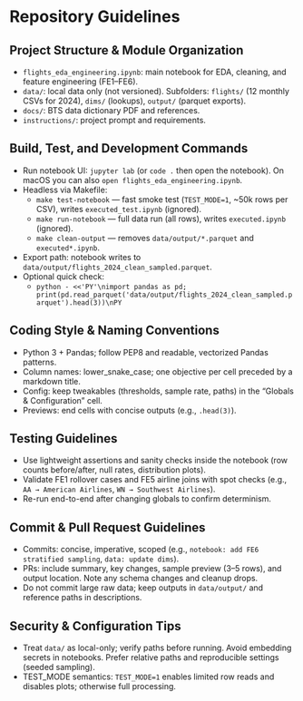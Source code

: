 # Repository Guidelines

## Project Structure & Module Organization
- `flights_eda_engineering.ipynb`: main notebook for EDA, cleaning, and feature engineering (FE1–FE6).
- `data/`: local data only (not versioned). Subfolders: `flights/` (12 monthly CSVs for 2024), `dims/` (lookups), `output/` (parquet exports).
- `docs/`: BTS data dictionary PDF and references.
- `instructions/`: project prompt and requirements.

## Build, Test, and Development Commands
- Run notebook UI: `jupyter lab` (or `code .` then open the notebook). On macOS you can also `open flights_eda_engineering.ipynb`.
- Headless via Makefile:
  - `make test-notebook` — fast smoke test (`TEST_MODE=1`, ~50k rows per CSV), writes `executed_test.ipynb` (ignored).
  - `make run-notebook` — full data run (all rows), writes `executed.ipynb` (ignored).
  - `make clean-output` — removes `data/output/*.parquet` and `executed*.ipynb`.
- Export path: notebook writes to `data/output/flights_2024_clean_sampled.parquet`.
- Optional quick check:
  - `python - <<'PY'\nimport pandas as pd; print(pd.read_parquet('data/output/flights_2024_clean_sampled.parquet').head(3))\nPY`

## Coding Style & Naming Conventions
- Python 3 + Pandas; follow PEP8 and readable, vectorized Pandas patterns.
- Column names: lower_snake_case; one objective per cell preceded by a markdown title.
- Config: keep tweakables (thresholds, sample rate, paths) in the “Globals & Configuration” cell.
- Previews: end cells with concise outputs (e.g., `.head(3)`).

## Testing Guidelines
- Use lightweight assertions and sanity checks inside the notebook (row counts before/after, null rates, distribution plots).
- Validate FE1 rollover cases and FE5 airline joins with spot checks (e.g., `AA → American Airlines`, `WN → Southwest Airlines`).
- Re-run end-to-end after changing globals to confirm determinism.

## Commit & Pull Request Guidelines
- Commits: concise, imperative, scoped (e.g., `notebook: add FE6 stratified sampling`, `data: update dims`).
- PRs: include summary, key changes, sample preview (3–5 rows), and output location. Note any schema changes and cleanup drops.
- Do not commit large raw data; keep outputs in `data/output/` and reference paths in descriptions.

## Security & Configuration Tips
- Treat `data/` as local-only; verify paths before running. Avoid embedding secrets in notebooks. Prefer relative paths and reproducible settings (seeded sampling).
 - TEST_MODE semantics: `TEST_MODE=1` enables limited row reads and disables plots; otherwise full processing.
